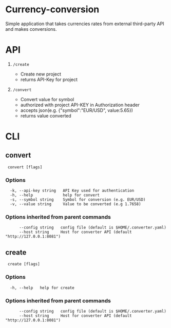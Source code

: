 # Currency-conversion
Simple application that takes currencies rates from external third-party API and makes conversions.

# API
1. `/create` 
    - Create new project
    - returns API-Key for project

2. `/convert`
    - Convert value for symbol
    - authorized with project API-KEY in Authorization header
    - accepts json(e.g. {"symbol":"EUR/USD", value:5.65})
    - returns value converted

# CLI

##  convert

```
 convert [flags]
```

### Options

```
  -k, --api-key string   API Key used for authentication
  -h, --help             help for convert
  -s, --symbol string    Symbol for conversion (e.g. EUR/USD)
  -v, --value string     Value to be converted (e.g 1.7658)
```

### Options inherited from parent commands

```
      --config string   config file (default is $HOME/.converter.yaml)
      --host string     Host for converter API (default "http://127.0.0.1:8081")
```


##  create

```
 create [flags]
```

### Options

```
  -h, --help   help for create
```

### Options inherited from parent commands

```
      --config string   config file (default is $HOME/.converter.yaml)
      --host string     Host for converter API (default "http://127.0.0.1:8081")
```
